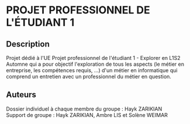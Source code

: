 # PROJET PROFESSIONNEL DE L'ÉTUDIANT 1

## Description
Projet dédié à l'UE Projet professionnel de l'étudiant 1 - Explorer en L1S2 Automne qui a pour objectif l'exploration 
de tous les aspects (le métier en entreprise, les compétences requis, ...) d'un métier en informatique qui 
comprend un entretien avec un professionnel du métier en question.

## Auteurs
Dossier individuel à chaque membre du groupe : Hayk ZARIKIAN  
Support de groupe : Hayk ZARIKIAN, Ambre LIS et Solène WEIMAR